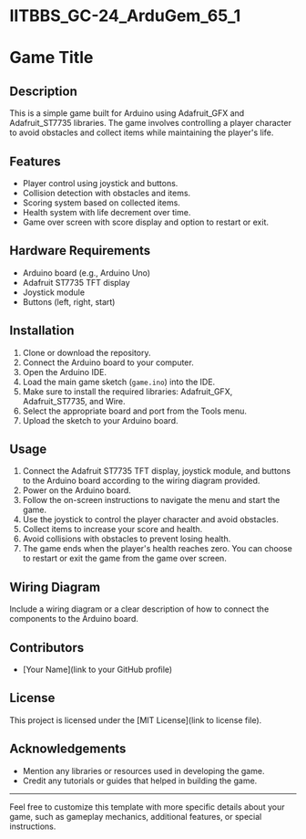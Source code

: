 # IITBBS_GC-24_ArduGem_65_1

# Game Title

## Description
This is a simple game built for Arduino using Adafruit_GFX and Adafruit_ST7735 libraries. The game involves controlling a player character to avoid obstacles and collect items while maintaining the player's life.

## Features
- Player control using joystick and buttons.
- Collision detection with obstacles and items.
- Scoring system based on collected items.
- Health system with life decrement over time.
- Game over screen with score display and option to restart or exit.

## Hardware Requirements
- Arduino board (e.g., Arduino Uno)
- Adafruit ST7735 TFT display
- Joystick module
- Buttons (left, right, start)

## Installation
1. Clone or download the repository.
2. Connect the Arduino board to your computer.
3. Open the Arduino IDE.
4. Load the main game sketch (`game.ino`) into the IDE.
5. Make sure to install the required libraries: Adafruit_GFX, Adafruit_ST7735, and Wire.
6. Select the appropriate board and port from the Tools menu.
7. Upload the sketch to your Arduino board.

## Usage
1. Connect the Adafruit ST7735 TFT display, joystick module, and buttons to the Arduino board according to the wiring diagram provided.
2. Power on the Arduino board.
3. Follow the on-screen instructions to navigate the menu and start the game.
4. Use the joystick to control the player character and avoid obstacles.
5. Collect items to increase your score and health.
6. Avoid collisions with obstacles to prevent losing health.
7. The game ends when the player's health reaches zero. You can choose to restart or exit the game from the game over screen.

## Wiring Diagram
Include a wiring diagram or a clear description of how to connect the components to the Arduino board.

## Contributors
- [Your Name](link to your GitHub profile)

## License
This project is licensed under the [MIT License](link to license file).

## Acknowledgements
- Mention any libraries or resources used in developing the game.
- Credit any tutorials or guides that helped in building the game.

---

Feel free to customize this template with more specific details about your game, such as gameplay mechanics, additional features, or special instructions.